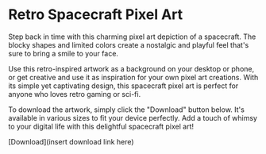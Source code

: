 <!--font:Montserrat-->

# Retro Spacecraft Pixel Art

Step back in time with this charming pixel art depiction of a spacecraft. The blocky shapes and limited colors create a nostalgic and playful feel that's sure to bring a smile to your face.

Use this retro-inspired artwork as a background on your desktop or phone, or get creative and use it as inspiration for your own pixel art creations. With its simple yet captivating design, this spacecraft pixel art is perfect for anyone who loves retro gaming or sci-fi.

To download the artwork, simply click the "Download" button below. It's available in various sizes to fit your device perfectly. Add a touch of whimsy to your digital life with this delightful spacecraft pixel art!

[Download](insert download link here)

<!--

Write me markdown content of website with wallpaper:

"A pixel art depiction of a spacecraft, with blocky shapes and limited colors creating a nostalgic and playful feel."

The header of the page should not be copy of the text but rather a real content of the website which is using this wallpaper.


---


# Spacecraft Pixel Art Wallpaper

Decorate your desktop or phone with this charming pixel art wallpaper of a spacecraft! The blocky shapes and limited colors create a nostalgic and playful feel, perfect for anyone who loves retro gaming or sci-fi.

To download the wallpaper, simply click the "Download" button below. It's available in various sizes to fit your device perfectly. And if you're feeling creative, why not use it as inspiration for your own pixel art creations?

Enjoy the whimsical charm of this spacecraft pixel art wallpaper on all your devices! 

[Download](insert download link here)


---


Heading should not include word "wallpaper". The website should not be about the wallpaper itself, wallpaper is just a related background, rewrite whole content.


---


# Retro Spacecraft Pixel Art

Step back in time with this charming pixel art depiction of a spacecraft. The blocky shapes and limited colors create a nostalgic and playful feel that's sure to bring a smile to your face.

Use this retro-inspired artwork as a background on your desktop or phone, or get creative and use it as inspiration for your own pixel art creations. With its simple yet captivating design, this spacecraft pixel art is perfect for anyone who loves retro gaming or sci-fi.

To download the artwork, simply click the "Download" button below. It's available in various sizes to fit your device perfectly. Add a touch of whimsy to your digital life with this delightful spacecraft pixel art!

[Download](insert download link here)


---


Write me a Google font which is best fitting for the website.

Pick from the list:
- Dancing Script
- Playfair Display
- Montserrat
- Inter
- IBM Plex Sans
- Roboto
- Great Vibes
- Lobster
- Poppins
- Alegreya
- Orbitron
- Futura
- Raleway
- Exo 2
- Barlow Condensed
- Lato
- Open Sans


Write just the font name nothing else.


---


Montserrat

-->
